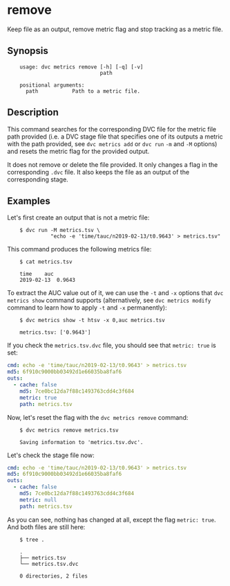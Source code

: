 # remove

Keep file as an output, remove metric flag and stop tracking as a metric file.

## Synopsis

```usage
    usage: dvc metrics remove [-h] [-q] [-v]
                              path

    positional arguments:
      path           Path to a metric file.

```

## Description

This command searches for the corresponding DVC file for the metric file path
provided (i.e. a DVC stage file that specifies one of its outputs a metric with
the path provided, see `dvc metrics add` or `dvc run` `-m` and `-M` options) and
resets the metric flag for the provided output.

It does not remove or delete the file provided. It only changes a flag in the
corresponding `.dvc` file. It also keeps the file as an output of the
corresponding stage.

## Examples

Let's first create an output that is not a metric file:

```dvc
    $ dvc run -M metrics.tsv \
              "echo -e 'time/tauc/n2019-02-13/t0.9643' > metrics.tsv"
```

This command produces the following metrics file:

```dvc
    $ cat metrics.tsv

    time	auc
    2019-02-13	0.9643

```

To extract the AUC value out of it, we can use the `-t` and `-x` options that
`dvc metrics show` command supports (alternatively, see `dvc metrics modify`
command to learn how to apply `-t` and `-x` permanently):

```dvc
    $ dvc metrics show -t htsv -x 0,auc metrics.tsv

    metrics.tsv: ['0.9643']
```

If you check the `metrics.tsv.dvc` file, you should see that `metric: true` is
set:

```yaml
cmd: echo -e 'time/tauc/n2019-02-13/t0.9643' > metrics.tsv
md5: 6f910c9000bb03492d1e66035ba8faf6
outs:
  - cache: false
    md5: 7ce0bc12da7f88c1493763cdd4c3f684
    metric: true
    path: metrics.tsv
```

Now, let's reset the flag with the `dvc metrics remove` command:

```dvc
    $ dvc metrics remove metrics.tsv

    Saving information to 'metrics.tsv.dvc'.
```

Let's check the stage file now:

```yaml
cmd: echo -e 'time/tauc/n2019-02-13/t0.9643' > metrics.tsv
md5: 6f910c9000bb03492d1e66035ba8faf6
outs:
  - cache: false
    md5: 7ce0bc12da7f88c1493763cdd4c3f684
    metric: null
    path: metrics.tsv
```

As you can see, nothing has changed at all, except the flag `metric: true`. And
both files are still here:

```dvc
    $ tree .

    .
    ├── metrics.tsv
    └── metrics.tsv.dvc

    0 directories, 2 files
```
